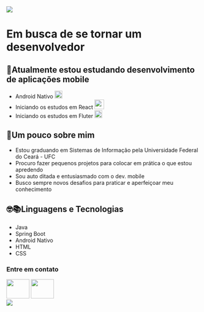 <html>

<img src="https://user-images.githubusercontent.com/37156004/90978236-a8b05a80-e522-11ea-8d33-50d8db9f8f37.png">
<h1>Em busca de se tornar um desenvolvedor</h1>
<h2>👨Atualmente estou estudando desenvolvimento de aplicações mobile</h2>

<ul>
    <li>Android Nativo <img src="https://user-images.githubusercontent.com/37156004/90978827-11013b00-e527-11ea-91da-66864f92b200.png" height="20px"/>  </li>
    <li>Iniciando os estudos em React <img src="https://user-images.githubusercontent.com/37156004/90979139-5fafd480-e529-11ea-9366-946103dda631.png" height="25px" /></li>
    <li>Iniciando os estudos em Fluter <img src="https://user-images.githubusercontent.com/37156004/90979137-5de61100-e529-11ea-9058-37a3e3b9a781.png" height="20px"/></li>
</ul>

<h2>👤Um pouco sobre mim</h2>
<ul>
    <li>Estou graduando em Sistemas de Informação pela Universidade Federal do Ceará - UFC</li>
    <li>Procuro fazer pequenos projetos para colocar em prática o que estou apredendo</li>
    <li>Sou auto ditada e entusiasmado com o dev. mobile</li>
    <li>Busco sempre novos desafios para praticar e aperfeiçoar meu conhecimento</li>
</ul>

<h2>🤓📚Linguagens e Tecnologias</h2>
<ul>
    <li>Java</li>
    <li>Spring Boot</li>
    <li>Android Nativo</li>
    <li>HTML</li>
    <li>CSS</li>
</ul>   

<div>
    <h3>Entre em contato</h3>
    <a href="mailto:wemersondamasceno7@gmail.com"><img src="https://user-images.githubusercontent.com/37156004/90982194-eb326100-e53b-11ea-8e49-43a400c5889d.png" height="50px" width="60px"/></a>  
    <a href="https://github.com/WemersonDamasceno" target="_blank" rel="noopener noreferrer"><img src="https://user-images.githubusercontent.com/37156004/90982195-ecfc2480-e53b-11ea-8e1e-987803fed013.png" height="50px" width="60px"/></a> 
</div>


<img src="https://user-images.githubusercontent.com/37156004/90978204-5f600b00-e522-11ea-85a6-56edd37da43f.png">



</html>
